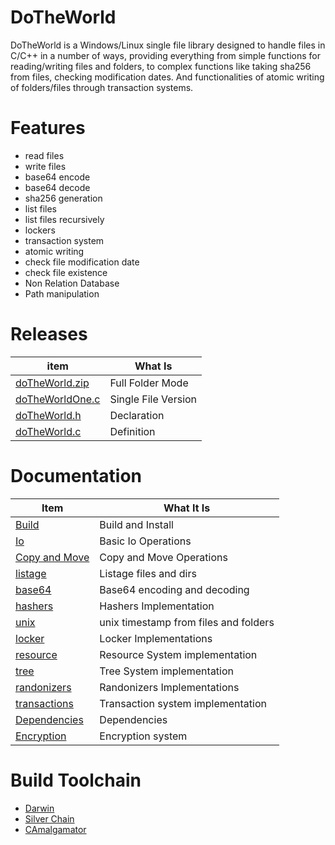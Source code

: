 # DoTheWorld
DoTheWorld is a Windows/Linux single file library designed to handle files in C/C++ in a number of ways, providing everything from simple functions for reading/writing files and folders, to complex functions like taking sha256 from files, checking modification dates. And functionalities of atomic writing of folders/files through transaction systems.

# Features
 - read files
 - write files
 - base64 encode
 - base64 decode
 - sha256 generation
 - list files 
 - list files recursively 
 - lockers 
 - transaction system
 - atomic writing
 - check file modification date
 - check file existence
 - Non Relation Database
 - Path manipulation


# Releases

| item          | What Is |
|-------        |-----------|
| [doTheWorld.zip](https://github.com/OUIsolutions/DoTheWorld/releases/download/10.1.0/doTheWorld.zip)| Full Folder Mode  |
| [doTheWorldOne.c](https://github.com/OUIsolutions/DoTheWorld/releases/download/10.1.0/doTheWorldOne.c)| Single File Version|
| [doTheWorld.h](https://github.com/OUIsolutions/DoTheWorld/releases/download/10.1.0/doTheWorld.h)|Declaration |
| [doTheWorld.c](https://github.com/OUIsolutions/DoTheWorld/releases/download/10.1.0/doTheWorld.c)|Definition |



# Documentation

| Item          | What It Is |
|-------        |-----------|
| [Build](/docs/build_and_install.md)|Build and Install |
| [Io](/docs/io.md)|Basic Io Operations |
| [Copy and Move](/docs/copy_and_move.md)|Copy and Move Operations |
| [listage](/docs/listage.md)|Listage files and dirs |
| [base64](/docs/base64.md)|Base64 encoding and decoding |
| [hashers](/docs/hashers.md)|Hashers Implementation |
| [unix](/docs/unix.md)|unix timestamp from files and folders|
| [locker](/docs/locker.md)|Locker Implementations |
| [resource](/docs/resource.md)|Resource System implementation |
| [tree](/docs/tree.md)|Tree System implementation |
| [randonizers](/docs/tree.md)|Randonizers Implementations |
| [transactions](/docs/transactions.md)|Transaction system implementation |
| [Dependencies](/docs/dependencies.md)|Dependencies |
| [Encryption](/docs/encryption.md)|Encryption system |

# Build Toolchain

* [Darwin](https://github.com/OUIsolutions/Darwin)
* [Silver Chain](https://github.com/OUIsolutions/SilverChain)
* [CAmalgamator](https://github.com/OUIsolutions/CAmalgamator)
